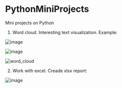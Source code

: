 # PythonMiniProjects
Mini projects on Python
1. Word cloud. Interesting text visualization. Еxample:

![image](https://user-images.githubusercontent.com/62501274/198726676-60acd85a-14d5-4a52-9554-eb34a0f66dcc.png)

![image](https://user-images.githubusercontent.com/62501274/198726787-030dd722-1003-477f-903b-22f5cd4b10d8.png)

![word_cloud](https://user-images.githubusercontent.com/62501274/198727662-605cd2f3-ba0b-4dec-bb70-f286746f6454.png)

2. Work with excel. Creade xlsx report:

![image](https://user-images.githubusercontent.com/62501274/198856049-75115282-37f7-40a0-a28f-aecc887e43ff.png)
